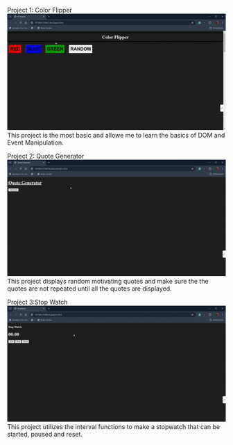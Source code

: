 Project 1: Color Flipper
![Alt Text](https://github.com/REBEL-OSUDA/JS-Mini-Projects/blob/main/JS%20Projects%20-%20Google%20Chrome%202024-10-02%2021-54-27.gif)
This project is the most basic and allowe me to learn the basics of DOM and Event Manipulation.

Project 2: Quote Generator
![Alt Text](https://github.com/REBEL-OSUDA/JS-Mini-Projects/blob/main/Quote%20Generator%20-%20Google%20Chrome%202024-10-03%2011-22-56.gif)
This project displays random motivating quotes and make sure the the quotes are not repeated until all the quotes are displayed.  

Project 3:Stop Watch 
![Alt Text](https://github.com/REBEL-OSUDA/JS-Mini-Projects/blob/main/StopWatch%20-%20Google%20Chrome%202024-10-05%2016-00-13.gif)
This project utilizes the interval functions to make a stopwatch that can be started, paused and reset.


